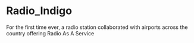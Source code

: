 # Radio_Indigo
For the first time ever, a radio station collaborated with airports across the country offering Radio As A Service
